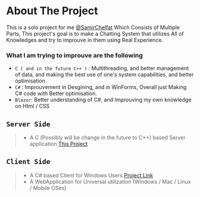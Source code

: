 # About The Project
This is a solo project for me [@SamirChelfat](https://github.com/SamirChelfat) Which Consists of Multiple Parts,
This project's goal is to make a Chatting System that utilizes All of Knowledges and try to improuve in them using Real Experience.

### What I am trying to improuve are the following
 + ``` C ( and in the future C++ ) ``` : Multithreading, and better management of data, and making the best use of one's system capabilities, and better optimisation
 + ``` C# ``` : Improuvement in Desgining, and in WinForms, Overall just Making C# code with Better optimisation.
 + ``` Blazor ```: Better understanding of C#, and Improuving my own knowledge on Html / CSS

## ``` Server Side ```

> + A C (Possibly will be change in the future to C++) based Server application [This Project](https://github.com/SamirChelfat/Spectrom_Server) 

## ``` Client Side ```

> +  A C# based Client for Windows Users [Project Link](https://github.com/SamirChelfat/Spectrom_WinClient)
> +  A WebApplication for Universal utilization (Windows / Mac / Linux / Mobile OSes)


